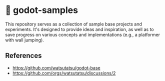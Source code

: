 # 🧪 godot-samples

This repository serves as a collection of sample base projects and experiments. It's designed to provide ideas and inspiration, as well as to save progress on various concepts and implementations (e.g., a platformer with wall jumping).

## References
- https://github.com/watsutatsu/godot-base
- https://github.com/orgs/watsutatsu/discussions/2
